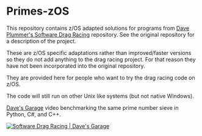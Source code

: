 # Primes-zOS

This repository contains z/OS adapted solutions for programs from 
[Dave Plummer's Software Drag Racing](https://github.com/PlummersSoftwareLLC/Primes) repository. See the original repository for a description of the project.

These are z/OS specific adaptations rather than improved/faster versions so they do not add anything to the drag racing project. For that reason they have not been incorporated into the original repository.

They are provided here for people who want to try the drag racing code on z/OS.

The code will still run on other Unix like systems (but not native Windows).

[Dave's Garage](https://www.youtube.com/c/DavesGarage/featured) video benchmarking the same prime number sieve in Python, C#, and C++.

[![Software Drag Racing | Dave's Garage](https://img.youtube.com/vi/D3h62rgewZM/0.jpg)](https://youtu.be/D3h62rgewZM)